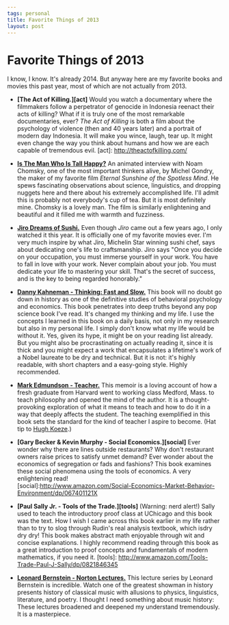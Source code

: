 ```yaml
--- 
tags: personal
title: Favorite Things of 2013
layout: post
---
```


# Favorite Things of 2013

I know, I know. It's already 2014. But anyway here are my favorite books and movies this past year, most of which are not actually from 2013. 

* __[The Act of Killing.][act]__ Would you watch a documentary where the filmmakers follow a perpetrator of genocide in Indonesia reenact their acts of killing? What if it is truly one of the most remarkable documentaries, ever? _The Act of Killing_ is both a film about the psychology of violence (then and 40 years later) and a portrait of modern day Indonesia. It will make you wince, laugh, tear up. It might even change the way you think about humans and how we are each capable of tremendous evil. 
[act]: http://theactofkilling.com/

* __[Is The Man Who Is Tall Happy?][tall]__ An animated interview with Noam Chomsky, one of the most important thinkers alive, by Michel Gondry, the maker of my favorite film _Eternal Sunshine of the Spotless Mind_. He spews fascinating observations about science, linguistics, and dropping nuggets here and there about his extremely accomplished life. I'll admit this is probably not everybody's cup of tea. But it is most definitely mine. Chomsky is a lovely man. The film is similarly enlightening and beautiful and it filled me with warmth and fuzziness. 

[tall]:http://www.youtube.com/watch?v=d9c4xJEP6eI

* __[Jiro Dreams of Sushi.][jiro]__ Even though _Jiro_ came out a few years ago, I only watched it this year. It is officially one of my favorite movies ever. I'm very much inspire by what Jiro, Michelin Star winning sushi chef, says about dedicating one's life to craftsmanship. Jiro says "Once you decide on your occupation, you must immerse yourself in your work. You have to fall in love with your work. Never complain about your job. You must dedicate your life to mastering your skill. That's the secret of success, and is the key to being regarded honorably." 

[jiro]: http://www.magpictures.com/jirodreamsofsushi/

* __[Danny Kahneman - Thinking: Fast and Slow.][dk]__ This book will no doubt go down in history as one of the definitive studies of behavioral psychology and economics. This book penetrates into deep truths beyond any pop science book I've read. It's changed my thinking and my life. I use the concepts I learned in this book on a daily basis, not only in my research but also in my personal life. I simply don't know what my life would be without it. Yes, given its hype, it might be on your reading list already. But you might also be procrastinating on actually reading it, since it is thick and you might expect a work that encapsulates a lifetime's work of a Nobel laureate to be dry and technical. But it is not: it's highly readable, with short chapters and a easy-going style. Highly recommended. 

[dk]: http://www.amazon.com/Thinking-Fast-Slow-Daniel-Kahneman/dp/0374533555

* __[Mark Edmundson - Teacher.][teacher]__ This memoir is a loving account of how a fresh graduate from Harvard went to working class Medford, Mass. to teach philosophy and opened the mind of the author. It is a thought-provoking exploration of what it means to teach and how to do it in a way that deeply affects the student. The teaching exemplified in this book sets the standard for the kind of teacher I aspire to become. (Hat tip to [Hugh Koeze][hk].)

[hk]: http://hughkoeze.wordpress.com/
[teacher]: http://www.amazon.com/Teacher-One-Who-Made-Difference/dp/0375708545/ref=sr_1_4?s=books&ie=UTF8&qid=1388783398&sr=1-4&keywords=mark+edmundson

* __[Gary Becker & Kevin Murphy - Social Economics.][social]__ Ever wonder why there are lines outside restaurants? Why don't restaurant owners raise prices to satisfy unmet demand? Ever wonder about the economics of segregation or fads and fashions? This book examines these social phenomena using the tools of economics. A very enlightening read!  
[social]:http://www.amazon.com/Social-Economics-Market-Behavior-Environment/dp/067401121X

* __[Paul Sally Jr. - Tools of the Trade.][tools]__ (Warning: nerd alert!) Sally used to teach the introductory proof class at UChicago and this book was the text. How I wish I came across this book earlier in my life rather than to try to slog through Rudin's real analysis textbook, which isdry dry dry! This book makes abstract math enjoyable through wit and concise explanations. I highly recommend reading through this book as a great introduction to proof concepts and fundamentals of modern mathematics, if you need it. 
[tools]: http://www.amazon.com/Tools-Trade-Paul-J-Sally/dp/0821846345

* __[Leonard Bernstein - Norton Lectures.][bernstein]__ This lecture series by Leonard Bernstein is incredible. Watch one of the greatest showman in history presents history of classical music with allusions to physics, linguistics, literature, and poetry. I thought I need something about music history: These lectures broadened and deepened my understand tremendously. It is a masterpiece. 

[bernstein]: http://www.openculture.com/2012/03/leonard_bernsteins_masterful_lectures_on_music.html

